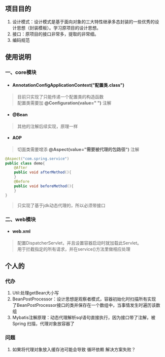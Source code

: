 ## 项目目的  
1. 设计模式：设计模式是基于面向对象的三大特性继承多态封装的一些优秀的设计思想（封装模板）。学习原项目的设计思想。  
2. 接口：原项目的接口非常多，提取的非常细。
3. 编码规范
## 使用说明  
### 一、core模块  
- #### AnnotationConfigApplicationContext("配置类.class")  
>目前只实现了只能传递一个配置类的构造函数  
配置类需要加 **@Configuration(value=" ")** 注解  
- #### @Bean  
>其他的注解后续实现，原理一样  
- #### AOP  
>切面类需要增添 **@Aspect(value="需要被代理的包路径")** 注解  
````java
@Aspect("com.spring.service")
public class demo{
    @After  
    public void afterMethod(){
    }
    @Before  
    public void beforeMethod(){
    }  
}
````  
> 只实现了基于jdk动态代理的，所以必须带接口  
  
### 二、web模块  
- #### web.xml
>配置DispatcherServlet，并且设置容器启动时就加载此Servlet。  
用于拦截指定的所有请求，并在service()方法里做相应处理

## 个人的
### 代办
1. Util:处理getBean大小写  
2. BeanPostProcessor：设计思想是观察者模式，容器初始化时扫描所有实现
了BeanPostProcessor接口的类并保存在一个数组中，当事情发生时遍历该数组  
3. Mybatis注解原理：动态代理解析sql语句直接执行，因为接口带了注解，被Spring
扫描，代理对象放容器了  
### 问题  
1. 如果将代理对象放入缓存池可能会导致 循环依赖 解决方案失败？  
